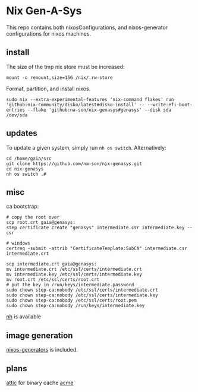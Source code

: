 # Nix Gen-A-Sys

This repo contains both nixosConfigurations, and nixos-generator configurations for nixos machines.

## install

The size of the tmp nix store must be increased:

```shell
mount -o remount,size=15G /nix/.rw-store
```

Format, partition, and install nixos.

```shell
sudo nix --extra-experimental-features 'nix-command flakes' run 'github:nix-community/disko/latest#disko-install' -- --write-efi-boot-entries --flake 'github:na-son/nix-genasys#genasys' --disk sda /dev/sda
```

## updates

To update a given system, simply run `nh os switch`. Alternatively:

```shell
cd /home/gaia/src
git clone https://github.com/na-son/nix-genasys.git
cd nix-genasys
nh os switch .#
```

## misc

ca bootstrap:

```shell
# copy the root over
scp root.crt gaia@genasys:
step certificate create "genasys" intermediate.csr intermediate.key --csr

# windows 
certreq -submit -attrib "CertificateTemplate:SubCA" intermediate.csr intermediate.crt

scp intermediate.crt gaia@genasys:
mv intermediate.crt /etc/ssl/certs/intermediate.crt
mv intermediate.key /etc/ssl/certs/intermediate.key
mv root.crt /etc/ssl/certs/root.crt
# put the key in /run/keys/intermediate.password
sudo chown step-ca:nobody /etc/ssl/certs/intermediate.crt
sudo chown step-ca:nobody /etc/ssl/certs/intermediate.key
sudo chown step-ca:nobody /etc/ssl/certs/root.pem
sudo chown step-ca:nobody /run/keys/intermediate.key
```
[nh](https://github.com/nix-community/nh) is available

## image generation

[nixos-generators](https://github.com/nix-community/nixos-generators) is included.

## plans

[attic](https://github.com/zhaofengli/attic) for binary cache
[acme](https://nixos.org/manual/nixos/stable/#module-security-acme)


